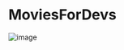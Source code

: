 # MoviesForDevs
![image](https://github.com/user-attachments/assets/9d774555-6bc7-48e6-b13e-af1fbb45a756)
